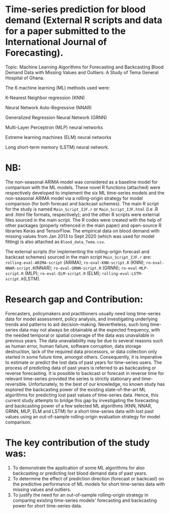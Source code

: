 # Time-series prediction for blood demand (External R scripts and data for a paper submitted to the International Journal of Forecasting).

Topic: Machine Learning Algorithms for Forecasting and Backcasting Blood Demand Data with Missing Values and Outliers: A Study of Tema General Hospital of Ghana.

The 6 machine learning (ML) methods used were:

K-Nearest Neighbor regression (KNN)

Neural Network Auto-Regressive (NNAR)

Generalized Regression Neural Network (GRNN)

Multi-Layer Perceptron (MLP) neural networks

Extreme learning machines (ELM) neural networks

Long short-term memory (LSTM) neural network.

# NB: 
The non-seasonal ARIMA model was considered as a baseline model for comparison with the ML models. These novel R functions (attached) were respectively developed to implement the six ML time-series models and the non-seasonal ARIMA model via a rolling-origin strategy for model comparison (for both forecast and backcast schemes). The main R script for the study is named `Main_Script_IJF.r` or `Main_Script_IJF.html` (i.e .R  and .html file formats, respectively); and the other R scripts were external files sourced in the main script. The R codes were created with the help of other packages (properly refrenced in the main paper) and open-source R libraries Keras and TensorFlow. The empirical data on blood demand with missing values from Jan 2013 to Sept 2020 (which was used for model fitting) is also attached as `Blood_data_Tema.csv`.

The external scripts (for implementing the rolling-origin forecast and backcast schemes) sourced in the main script `Main_Script_IJF.r` are: `rolling-eval-ARIMA-script` (ARIMA); `ro-eval-KNN-script.R` (KNN); `ro-eval-NNAR-script.R`(NNAR); `ro-eval-GRNN-script.R` (GRNN); `ro-eval-MLP-script.R` (MLP); `ro-eval-ELM-script.R` (ELM); `rolling-eval-LSTM-script.R`(LSTM). 

# Research gap and Contribution:

Forecasters, policymakers and practitioners usually need long time-series data for model assessment, policy analysis, and investigating underlying trends and patterns to aid decision-making. Nevertheless, such long time-series data may not always be obtainable at the expected frequency, with the needed temporal or spatial coverage of the data was unavailable in previous years. The data unavailability may be due to several reasons such as human error, human failure, software corruption, data storage destruction, lack of the required data processors, or data collection only started in some future time, amongst others. Consequently, it is imperative to estimate or predict the lost data of past years for time-series users. The process of predicting data of past years is referred to as backcasting or reverse forecasting. It is possible to backcast or forecast in reverse time for relevant time-series provided the series is strictly stationary and time-reversible. Unfortunately, to the best of our knowledge, no known study has explored the backcasting power of the existing state-of-the-art ML algorithms for predicting lost past values of time-series data. Hence, this current study attempts to bridge this gap by investigating the forecasting and backcasting power of a few selected ML algorithms (KNN, NNAR, GRNN, MLP, ELM and LSTM) for a short time-series data with lost past values using an out-of-sample rolling-origin evaluation strategy for model comparison.


# The key contribution of the study was:
1. To demonstrate the application of some ML algorithms for also backcasting or predicting lost blood demand data of past years.
2. To determine the effect of prediction direction (forecast or backcast) on the predictive performance of ML models for short time-series data with missing values and outliers.
3. To justify the need for an out-of-sample rolling-origin strategy in comparing existing time-series models' forecasting and backcasting power for short time-series data.
